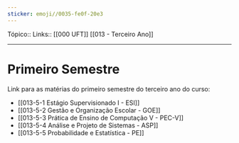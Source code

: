 ```yaml
---
sticker: emoji//0035-fe0f-20e3
---
```

Tópico::
Links:: [[000 UFT]] [[013 - Terceiro Ano]]

---

# Primeiro Semestre

Link para as matérias do primeiro semestre do terceiro ano do curso:

- [[013-5-1 Estágio Supervisionado I - ESI]]
- [[013-5-2 Gestão e Organização Escolar - GOE]]
- [[013-5-3 Prática de Ensino de Computação V - PEC-V]]
- [[013-5-4 Análise e Projeto de Sistemas - ASP]]
- [[013-5-5 Probabilidade e Estatística - PE]]